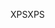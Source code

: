 <span data-ttu-id="b3602-101">XPS</span><span class="sxs-lookup"><span data-stu-id="b3602-101">XPS</span></span>